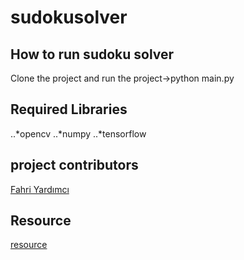 # sudokusolver


## How to run sudoku solver
Clone the project and run the project->python main.py


## Required Libraries
..*opencv
..*numpy
..*tensorflow


## project contributors
[Fahri Yardımcı](https://github.com/ffahri)


## Resource
[resource](https://medium.com/@neshpatel "resource")
